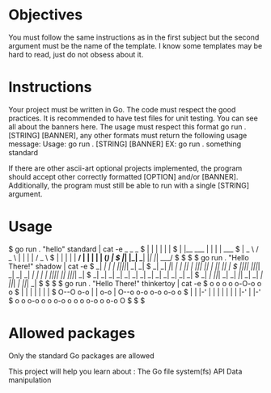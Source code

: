 # Objectives
You must follow the same instructions as in the first subject but the second argument must be the name of the template. I know some templates may be hard to read, just do not obsess about it.

# Instructions
Your project must be written in Go.
The code must respect the good practices.
It is recommended to have test files for unit testing.
You can see all about the banners here.
The usage must respect this format go run . [STRING] [BANNER], any other formats must return the following usage message:
    Usage: go run . [STRING] [BANNER]
    EX: go run . something standard

If there are other ascii-art optional projects implemented, the program should accept other correctly formatted [OPTION] and/or [BANNER].
Additionally, the program must still be able to run with a single [STRING] argument.

# Usage
$ go run . "hello" standard | cat -e
 _              _   _          $
| |            | | | |         $
| |__     ___  | | | |   ___   $
|  _ \   / _ \ | | | |  / _ \  $
| | | | |  __/ | | | | | (_) | $
|_| |_|  \___| |_| |_|  \___/  $
                               $
                               $
$ go run . "Hello There!" shadow | cat -e
                                                                                         $
_|    _|          _| _|                _|_|_|_|_| _|                                  _| $
_|    _|   _|_|   _| _|   _|_|             _|     _|_|_|     _|_|   _|  _|_|   _|_|   _| $
_|_|_|_| _|_|_|_| _| _| _|    _|           _|     _|    _| _|_|_|_| _|_|     _|_|_|_| _| $
_|    _| _|       _| _| _|    _|           _|     _|    _| _|       _|       _|          $
_|    _|   _|_|_| _| _|   _|_|             _|     _|    _|   _|_|_| _|         _|_|_| _| $
                                                                                         $
                                                                                         $                                                $ 
go run . "Hello There!" thinkertoy | cat -e
                                                $
o  o     o o           o-O-o o                o $
|  |     | |             |   |                | $
O--O o-o | | o-o         |   O--o o-o o-o o-o o $
|  | |-' | | | |         |   |  | |-' |   |-'   $
o  o o-o o o o-o         o   o  o o-o o   o-o O $
                                                $
                                                $

# Allowed packages
Only the standard Go packages are allowed

This project will help you learn about :
The Go file system(fs) API
Data manipulation